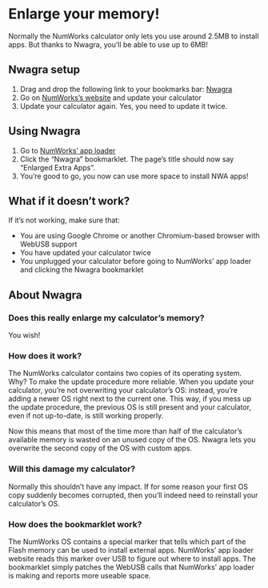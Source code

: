 # Enlarge your memory!

Normally the NumWorks calculator only lets you use around 2.5MB to install apps. But thanks to Nwagra, you’ll be able to use up to 6MB!

## Nwagra setup

1. Drag and drop the following link to your bookmarks bar:
   <!-- TODO: Try to see if we can use a markdown link here -->
   <a href="javascript:(function()%7B!function()%7Blet%20t%3Ddocument.createElement(%22script%22)%3Bt.type%3D%22text%2Fjavascript%22%2Ct.src%3D%22https%3A%2F%2Fwww.nwagyu.com%2Fnwagra.min.js%22%2Cdocument.head.appendChild(t)%7D()%3B%7D)()%3B">Nwagra</a>
2. Go on [NumWorks’s website](https://my.numworks.com/devices) and update your
   calculator
3. Update your calculator again. Yes, you need to update it twice.

## Using Nwagra

1. Go to [NumWorks’ app loader](https://my.numworks.com/apps)
2. Click the “Nwagra” bookmarklet. The page’s title should now say “Enlarged Extra Apps”.
3. You’re good to go, you now can use more space to install NWA apps!

## What if it doesn’t work?

If it’s not working, make sure that:

- You are using Google Chrome or another Chromium-based browser with WebUSB
  support
- You have updated your calculator twice
- You unplugged your calculator before going to NumWorks’ app loader and
  clicking the Nwagra bookmarklet

## About Nwagra

### Does this really enlarge my calculator’s memory?

You wish!

### How does it work?

The NumWorks calculator contains two copies of its operating system. Why? To make the update procedure more reliable. When you update your calculator, you’re not overwriting your calculator’s OS: instead, you’re adding a newer OS right next to the current one. This way, if you mess up the update procedure, the previous OS is still present and your calculator, even if not up-to-date, is still working properly.

Now this means that most of the time more than half of the calculator’s available memory is wasted on an unused copy of the OS. Nwagra lets you overwrite the second copy of the OS with custom apps.

### Will this damage my calculator?

Normally this shouldn’t have any impact. If for some reason your first OS copy suddenly becomes corrupted, then you’ll indeed need to reinstall your calculator’s OS.

### How does the bookmarklet work?

The NumWorks OS contains a special marker that tells which part of the Flash memory can be used to install external apps. NumWorks’ app loader website reads this marker over USB to figure out where to install apps. The bookmarklet simply patches the WebUSB calls that NumWorks’ app loader is making and reports more useable space.
